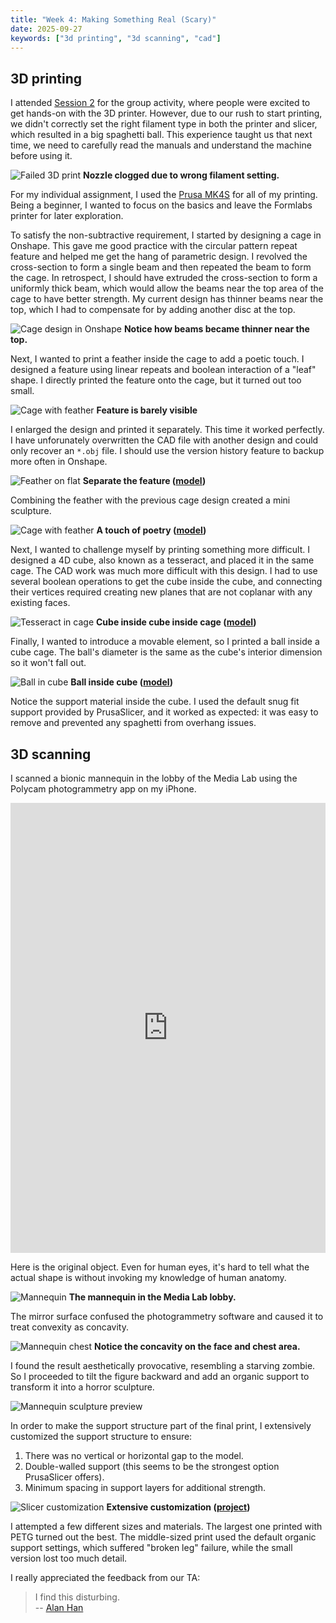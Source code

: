 ```yaml
---
title: "Week 4: Making Something Real (Scary)"
date: 2025-09-27
keywords: ["3d printing", "3d scanning", "cad"]
---
```


## 3D printing

I attended [Session 2](https://fab.cba.mit.edu/classes/MAS.863/CBA/group_assignments/week4/) for the group activity, where people were excited to get hands-on with the 3D printer. However, due to our rush to start printing, we didn't correctly set the right filament type in both the printer and slicer, which resulted in a big spaghetti ball. This experience taught us that next time, we need to carefully read the manuals and understand the machine before using it.

![Failed 3D print](./media//nozzle-clog.webp)
**Nozzle clogged due to wrong filament setting.**

For my individual assignment, I used the [Prusa MK4S](https://www.prusa3d.com/product/original-prusa-mk4s-3d-printer-5/) for all of my printing. Being a beginner, I wanted to focus on the basics and leave the Formlabs printer for later exploration.

To satisfy the non-subtractive requirement, I started by designing a cage in Onshape. This gave me good practice with the circular pattern repeat feature and helped me get the hang of parametric design. I revolved the cross-section to form a single beam and then repeated the beam to form the cage. In retrospect, I should have extruded the cross-section to form a uniformly thick beam, which would allow the beams near the top area of the cage to have better strength. My current design has thinner beams near the top, which I had to compensate for by adding another disc at the top.

![Cage design in Onshape](./media/cage-cad-v1.webp)
**Notice how beams became thinner near the top.**

Next, I wanted to print a feather inside the cage to add a poetic touch. I designed a feature using linear repeats and boolean interaction of a "leaf" shape. I directly printed the feature onto the cage, but it turned out too small.

![Cage with feather](./media/cage-v2.webp)
**Feature is barely visible**

I enlarged the design and printed it separately. This time it worked perfectly. I have unforunately overwritten the CAD file with another design and could only recover an `*.obj` file. I should use the version history feature to backup more often in Onshape.

![Feather on flat](./media/feather-flat.webp)
**Separate the feature ([model](./models/feather.obj))**

Combining the feather with the previous cage design created a mini sculpture.

![Cage with feather](./media/cage-v3.webp)
**A touch of poetry ([model](./models/cage.step))**

Next, I wanted to challenge myself by printing something more difficult. I designed a 4D cube, also known as a tesseract, and placed it in the same cage. The CAD work was much more difficult with this design. I had to use several boolean operations to get the cube inside the cube, and connecting their vertices required creating new planes that are not coplanar with any existing faces.

![Tesseract in cage](./media/cube-in-cage.webp)
**Cube inside cube inside cage ([model](./models/cube-in-cage.step))**

Finally, I wanted to introduce a movable element, so I printed a ball inside a cube cage. The ball's diameter is the same as the cube's interior dimension so it won't fall out.

![Ball in cube](./media//ball-in-cube.webp)
**Ball inside cube ([model](./models/ball-in-cube.step))**

Notice the support material inside the cube. I used the default snug fit support provided by PrusaSlicer, and it worked as expected: it was easy to remove and prevented any spaghetti from overhang issues.

## 3D scanning

I scanned a bionic mannequin in the lobby of the Media Lab using the Polycam photogrammetry app on my iPhone.

<iframe src="https://poly.cam/capture/919E7813-8CB6-4461-B14A-C7DB4EEA701F/embed" title="Polycam capture viewer" style="height:100%;width:100%;max-height:720px;max-width:1280px;min-height:280px;min-width:280px" frameborder="0"></iframe>

Here is the original object. Even for human eyes, it's hard to tell what the actual shape is without invoking my knowledge of human anatomy.

![Mannequin](./media/ironman-photo.webp)
**The mannequin in the Media Lab lobby.**

The mirror surface confused the photogrammetry software and caused it to treat convexity as concavity.

![Mannequin chest](./media/ironman-clay.webp)
**Notice the concavity on the face and chest area.**

I found the result aesthetically provocative, resembling a starving zombie. So I proceeded to tilt the figure backward and add an organic support to transform it into a horror sculpture.

![Mannequin sculpture preview](./media/ironman-slicer-preview.webp)

In order to make the support structure part of the final print, I extensively customized the support structure to ensure:

1. There was no vertical or horizontal gap to the model.
2. Double-walled support (this seems to be the strongest option PrusaSlicer offers).
3. Minimum spacing in support layers for additional strength.

![Slicer customization](./media/ironman-slicer.webp)
**Extensive customization ([project](./models/ironman.3mf))**

I attempted a few different sizes and materials. The largest one printed with PETG turned out the best. The middle-sized print used the default organic support settings, which suffered "broken leg" failure, while the small version lost too much detail.

I really appreciated the feedback from our TA:

> I find this disturbing.  
> -- [Alan Han](https://fab.cba.mit.edu/classes/863.23/CBA/people/Alan/)

